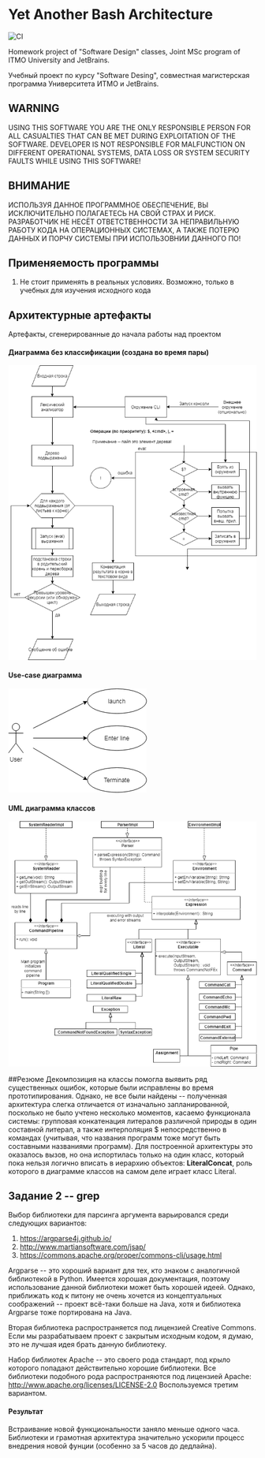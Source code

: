 # Yet Another Bash Architecture

![CI](https://github.com/kry127/Yet-Another-Bash-Architecture/workflows/CI/badge.svg)

Homework project of "Software Design" classes, Joint MSc program of ITMO University and JetBrains.

Учебный проект по курсу "Software Desing", совместная магистерская программа Университета ИТМО и JetBrains.

## WARNING
USING THIS SOFTWARE YOU ARE THE ONLY RESPONSIBLE PERSON FOR ALL CASUALTIES THAT CAN BE
MET DURING EXPLOITATION OF THE SOFTWARE. DEVELOPER IS NOT RESPONSIBLE FOR MALFUNCTION ON
DIFFERENT OPERATIONAL SYSTEMS, DATA LOSS OR SYSTEM SECURITY FAULTS WHILE USING THIS SOFTWARE!

## ВНИМАНИЕ
ИСПОЛЬЗУЯ ДАННОЕ ПРОГРАММНОЕ ОБЕСПЕЧЕНИЕ, ВЫ ИСКЛЮЧИТЕЛЬНО ПОЛАГАЕТЕСЬ
 НА СВОЙ СТРАХ И РИСК. РАЗРАБОТЧИК НЕ НЕСЁТ ОТВЕТСТВЕННОСТИ ЗА НЕПРАВИЛЬНУЮ РАБОТУ КОДА НА ОПЕРАЦИОННЫХ СИСТЕМАХ,
 А ТАКЖЕ ПОТЕРЮ ДАННЫХ И ПОРЧУ СИСТЕМЫ ПРИ ИСПОЛЬЗОВНИИ ДАННОГО ПО!


## Применяемость программы
1. Не стоит применять в реальных условиях. Возможно, только в учебных для изучения исходного кода

## Архитектурные артефакты

Артефакты, сгенерированные до начала работы над проектом

#### Диаграмма без классификации (создана во время пары)

![Strange Diagram](img/CLI%20architecture-Strange%20Diagram.png)


#### Use-case диаграмма

![Use Case Diagram](img/CLI%20architecture-Use%20Case%20Diagram.png)


#### UML диаграмма классов

![Use Case Diagram](img/CLI%20architecture-Class%20Diagram.png)

##Резюме
Декомпозиция на классы помогла выявить ряд существенных ошибок, которые были исправлены во время
прототипирования. Однако, не все были найдены -- полученная архитектура слегка отличается от изначально
запланированной, посколько не было учтено несколько моментов, касаемо функционала системы: групповая конкатенация
литералов различной природы в один составной литерал, а также интерполяция $ непосредственно в командах (учитывая,
что названия программ тоже могут быть составными названиями программ). Для построенной архитектуры это оказалось
вызов, но она испортилась только на один класс, который пока нельзя логично вписать в иерархию объектов:
__LiteralConcat__, роль которого в диаграмме классов на самом деле играет класс Literal.

## Задание 2 -- grep

Выбор библиотеки для парсинга аргумента варьировался среди следующих вариантов:

1. https://argparse4j.github.io/
2. http://www.martiansoftware.com/jsap/
3. https://commons.apache.org/proper/commons-cli/usage.html

Argparse -- это хороший вариант для тех, кто знаком с аналогичной библиотекой в Python. Имеется хорошая документация,
поэтому использование данной библиотеки может быть хорошей идеей. Однако, приближать код к питону не очень хочется
из концептуальных соображений -- проект всё-таки больше на Java, хотя и библиотека Argparse тоже портирована на Java.

Вторая библиотека распространяется под лицензией Creative Commons. Если мы разрабатываем проект с закрытым исходным
кодом, я думаю, это не лучшая идея брать данную библиотеку.

Набор библиотек Apache -- это своего рода стандарт, под крыло которого попадают действительно хорошие библиотеки. 
Все библиотеки подобного рода распространяются под лицензией Apache:
http://www.apache.org/licenses/LICENSE-2.0
Воспользуемся третим вариантом.

#### Результат
Встраивание новой функциональности заняло меньше одного часа. Библиотеки и грамотная архитектура значительно
ускорили процесс внедрения новой фунции (особенно за 5 часов до дедлайна).